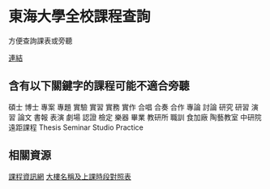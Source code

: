 # 東海大學全校課程查詢
方便查詢課表或旁聽

[連結](https://sherryyuechiu.github.io/THUAudit)


## 含有以下關鍵字的課程可能不適合旁聽

碩士 博士 專案 專題 實驗 實習 實務 實作
合唱 合奏 合作 專論 討論 研究 研習 演習
論文 書報 表演 劇場 認證 檢定 樂器 畢業
教研所 職訓 食加廠 陶藝教室 中研院 遠距課程
Thesis Seminar Studio Practice

## 相關資源
[課程資訊網](https://course.thu.edu.tw)
[大樓名稱及上課時段對照表](https://fsis.thu.edu.tw/wwwstud/frontend/Building.php)